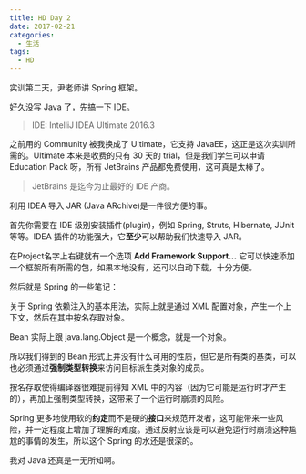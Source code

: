 ```yaml
---
title: HD Day 2
date: 2017-02-21
categories:
  - 生活
tags:
  - HD
---
```


实训第二天，尹老师讲 Spring 框架。

好久没写 Java 了，先搞一下 IDE。

> IDE: IntelliJ IDEA Ultimate 2016.3

之前用的 Community 被我换成了 Ultimate，它支持 JavaEE，这正是这次实训所需的。Ultimate 本来是收费的只有 30 天的 trial，但是我们学生可以申请 Education Pack 呀，所有 JetBrains 产品都免费使用，这可真是太棒了。

> JetBrains 是迄今为止最好的 IDE 产商。

利用 IDEA 导入 JAR (Java ARchive)是一件很方便的事。

首先你需要在 IDE 级别安装插件(plugin)，例如 Spring, Struts, Hibernate, JUnit 等等。IDEA 插件的功能强大，它**至少**可以帮助我们快速导入 JAR。

在Project名字上右键就有一个选项 **Add Framework Support...** 它可以快速添加一个框架所有所需的包，如果本地没有，还可以自动下载，十分方便。

然后就是 Spring 的一些笔记：

关于 Spring 依赖注入的基本用法，实际上就是通过 XML 配置对象，产生一个上下文，然后在其中按名存取对象。

Bean 实际上跟 java.lang.Object 是一个概念，就是一个对象。

所以我们得到的 Bean 形式上并没有什么可用的性质，但它是所有类的基类，可以也必须通过**强制类型转换**来访问目标派生类对象的成员。

按名存取使得编译器很难提前得知 XML 中的内容（因为它可能是运行时才产生的），再加上强制类型转换，这带来了一个运行时崩溃的风险。

Spring 更多地使用软的**约定**而不是硬的**接口**来规范开发者，这可能带来一些风险，并一定程度上增加了理解的难度。通过反射应该是可以避免运行时崩溃这种尴尬的事情的发生，所以这个 Spring 的水还是很深的。

我对 Java 还真是一无所知啊。